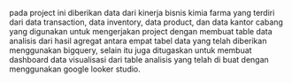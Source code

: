 pada project ini diberikan data dari kinerja bisnis kimia farma yang terdiri dari data transaction, data inventory, data product, dan data kantor cabang yang digunakan untuk mengerjakan project dengan membuat table data analisis dari hasil agregat antara empat tabel data yang telah diberikan menggunakan bigquery, selain itu juga ditugaskan untuk membuat dashboard data visualisasi dari table analisis yang telah di buat dengan menggunakan google looker studio. 
